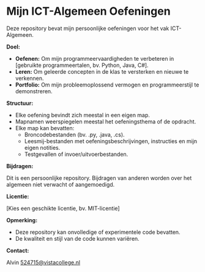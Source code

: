 # Mijn ICT-Algemeen Oefeningen

Deze repository bevat mijn persoonlijke oefeningen voor het vak ICT-Algemeen.

**Doel:**

* **Oefenen:** Om mijn programmeervaardigheden te verbeteren in [gebruikte programmeertalen, bv. Python, Java, C#].
* **Leren:** Om geleerde concepten in de klas te versterken en nieuwe te verkennen.
* **Portfolio:** Om mijn probleemoplossend vermogen en programmeerstijl te demonstreren.

**Structuur:**

* Elke oefening bevindt zich meestal in een eigen map.
* Mapnamen weerspiegelen meestal het oefeningsthema of de opdracht.
* Elke map kan bevatten:
    * Broncodebestanden (bv. .py, .java, .cs).
    * Leesmij-bestanden met oefeningsbeschrijvingen, instructies en mijn eigen notities.
    * Testgevallen of invoer/uitvoerbestanden.

**Bijdragen:**

Dit is een persoonlijke repository. Bijdragen van anderen worden over het algemeen niet verwacht of aangemoedigd.

**Licentie:**

[Kies een geschikte licentie, bv. MIT-licentie]

**Opmerking:**

* Deze repository kan onvolledige of experimentele code bevatten.
* De kwaliteit en stijl van de code kunnen variëren.

**Contact:**

Alvin
524715@vistacollege.nl
